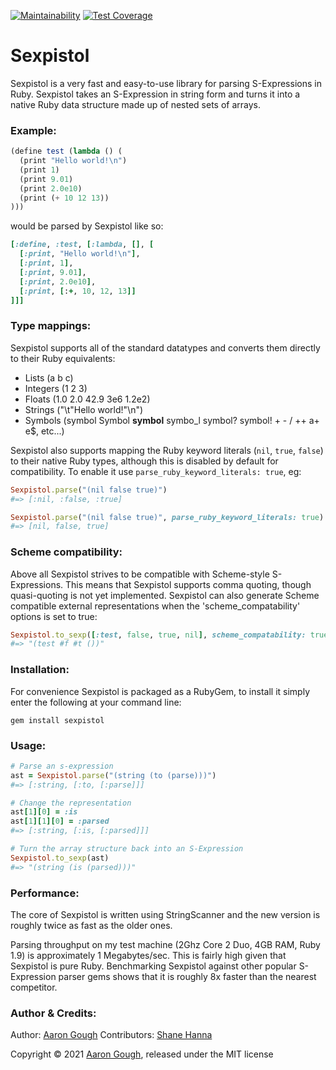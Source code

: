 [![Maintainability](https://api.codeclimate.com/v1/badges/a5ce9269a7b23614103c/maintainability)](https://codeclimate.com/github/aarongough/sexpistol/maintainability)
[![Test Coverage](https://api.codeclimate.com/v1/badges/a5ce9269a7b23614103c/test_coverage)](https://codeclimate.com/github/aarongough/sexpistol/test_coverage)

# Sexpistol

Sexpistol is a very fast and easy-to-use library for parsing S-Expressions in Ruby. Sexpistol takes an S-Expression in string form and turns it into a native Ruby data structure made up of nested sets of arrays.

### Example:

```scheme
(define test (lambda () (
  (print "Hello world!\n")
  (print 1)
  (print 9.01)
  (print 2.0e10)
  (print (+ 10 12 13))
)))
```
  
would be parsed by Sexpistol like so:

```ruby
[:define, :test, [:lambda, [], [
  [:print, "Hello world!\n"],
  [:print, 1],
  [:print, 9.01],
  [:print, 2.0e10],
  [:print, [:+, 10, 12, 13]]
]]]
```
  
### Type mappings:

Sexpistol supports all of the standard datatypes and converts them directly to their Ruby equivalents:

- Lists (a b c)
- Integers (1 2 3)
- Floats (1.0 2.0 42.9 3e6 1.2e2)
- Strings ("\t\"Hello world!\"\n")
- Symbols (symbol Symbol ____symbol____ symbo_l symbol? symbol! + - / ++ a+ e$, etc...)

Sexpistol also supports mapping the Ruby keyword literals (`nil`, `true`, `false`) to their native Ruby types, although this is disabled by default for compatibility. To enable it use `parse_ruby_keyword_literals: true`, eg:
 
```ruby 
Sexpistol.parse("(nil false true)")
#=> [:nil, :false, :true]

Sexpistol.parse("(nil false true)", parse_ruby_keyword_literals: true)
#=> [nil, false, true]
```
  
### Scheme compatibility:

Above all Sexpistol strives to be compatible with Scheme-style S-Expressions. This means that Sexpistol supports comma quoting, though quasi-quoting is not yet implemented. Sexpistol can also generate Scheme compatible external representations when the 'scheme_compatability' options is set to true:

```ruby
Sexpistol.to_sexp([:test, false, true, nil], scheme_compatability: true)
#=> "(test #f #t ())"
```
  
### Installation:

For convenience Sexpistol is packaged as a RubyGem, to install it simply enter the following at your command line:

```
gem install sexpistol
```
  
### Usage:

```ruby
# Parse an s-expression
ast = Sexpistol.parse("(string (to (parse)))")
#=> [:string, [:to, [:parse]]]

# Change the representation
ast[1][0] = :is
ast[1][1][0] = :parsed
#=> [:string, [:is, [:parsed]]]

# Turn the array structure back into an S-Expression
Sexpistol.to_sexp(ast)
#=> "(string (is (parsed)))"
```
  
### Performance:

The core of Sexpistol is written using StringScanner and the new version is roughly twice as fast as the older ones.

Parsing throughput on my test machine (2Ghz Core 2 Duo, 4GB RAM, Ruby 1.9) is approximately 1 Megabytes/sec. This is fairly high given that Sexpistol is pure Ruby. Benchmarking Sexpistol against other popular S-Expression parser gems shows that it is roughly 8x faster than the nearest competitor.

### Author & Credits:

Author: [Aaron Gough](mailto:aaron@aarongough.com)
Contributors: [Shane Hanna](http://github.com/shanna)

Copyright © 2021 [Aaron Gough](http://thingsaaronmade.com/), released under the MIT license